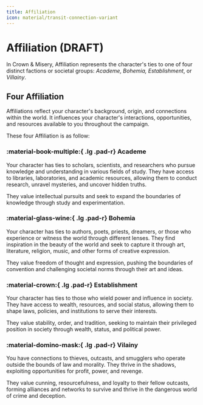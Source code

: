 ```yaml
---
title: Affiliation
icon: material/transit-connection-variant
---
```


# Affiliation (DRAFT)

In Crown & Misery, Affiliation represents the character's ties to one of four distinct factions or societal groups: *Academe, Bohemia, Establishment*, or *Villainy*. 

## Four Affiliation

Affiliations reflect your character's background, origin, and connections within the world. It influences your character's interactions, opportunities, and resources available to you throughout the campaign.

These four Affiliation is as follow:

### :material-book-multiple:{ .lg .pad-r} Academe

Your character has ties to scholars, scientists, and researchers who pursue knowledge and understanding in various fields of study. They have access to libraries, laboratories, and academic resources, allowing them to conduct research, unravel mysteries, and uncover hidden truths. 

They value intellectual pursuits and seek to expand the boundaries of knowledge through study and experimentation.

### :material-glass-wine:{ .lg .pad-r} Bohemia

Your character has ties to authors, poets, priests, dreamers, or those who experience or witness the world through different lenses. They find inspiration in the beauty of the world and seek to capture it through art, literature, religion, music, and other forms of creative expression. 

They value freedom of thought and expression, pushing the boundaries of convention and challenging societal norms through their art and ideas.

### :material-crown:{ .lg .pad-r} Establishment

Your character has ties to those who wield power and influence in society. They have access to wealth, resources, and social status, allowing them to shape laws, policies, and institutions to serve their interests. 

They value stability, order, and tradition, seeking to maintain their privileged position in society through wealth, status, and political power.

### :material-domino-mask:{ .lg .pad-r} Vilainy

You have connections to thieves, outcasts, and smugglers who operate outside the bounds of law and morality. They thrive in the shadows, exploiting opportunities for profit, power, and revenge. 

They value cunning, resourcefulness, and loyalty to their fellow outcasts, forming alliances and networks to survive and thrive in the dangerous world of crime and deception.

